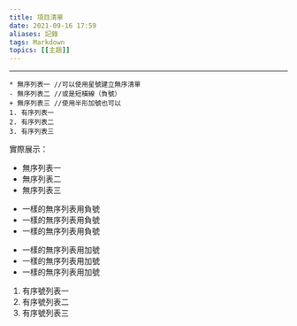 ```yaml
---
title: 項目清單
date: 2021-09-16 17:59
aliases: 記錄 
tags: Markdown
topics: [[主題]]
---
```


---


```
* 無序列表一 //可以使用星號建立無序清單  
- 無序列表二 //或是短橫線（負號）  
+ 無序列表三 //使用半形加號也可以  
1. 有序列表一  
2. 有序列表二  
3. 有序列表三

```

實際展示：

* 無序列表一
* 無序列表二
* 無序列表三


- 一樣的無序列表用負號
- 一樣的無序列表用負號
- 一樣的無序列表用負號

+ 一樣的無序列表用加號
+  一樣的無序列表用加號
+   一樣的無序列表用加號

1. 有序號列表一
2. 有序號列表二
3. 有序號列表三